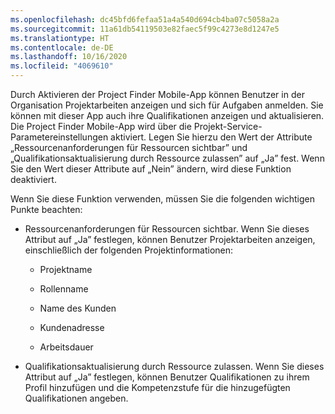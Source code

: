 ```yaml
---
ms.openlocfilehash: dc45bfd6fefaa51a4a540d694cb4ba07c5058a2a
ms.sourcegitcommit: 11a61db54119503e82faec5f99c4273e8d1247e5
ms.translationtype: HT
ms.contentlocale: de-DE
ms.lasthandoff: 10/16/2020
ms.locfileid: "4069610"
---
```

Durch Aktivieren der Project Finder Mobile-App können Benutzer in der Organisation Projektarbeiten anzeigen und sich für Aufgaben anmelden. Sie können mit dieser App auch ihre Qualifikationen anzeigen und aktualisieren. Die Project Finder Mobile-App wird über die Projekt-Service-Parametereinstellungen aktiviert. Legen Sie hierzu den Wert der Attribute „Ressourcenanforderungen für Ressourcen sichtbar” und „Qualifikationsaktualisierung durch Ressource zulassen” auf „Ja” fest. Wenn Sie den Wert dieser Attribute auf „Nein” ändern, wird diese Funktion deaktiviert.  
  
 Wenn Sie diese Funktion verwenden, müssen Sie die folgenden wichtigen Punkte beachten:  
  
-   Ressourcenanforderungen für Ressourcen sichtbar. Wenn Sie dieses Attribut auf „Ja” festlegen, können Benutzer Projektarbeiten anzeigen, einschließlich der folgenden Projektinformationen:  
  
    -   Projektname  
  
    -   Rollenname  
  
    -   Name des Kunden  
  
    -   Kundenadresse  
  
    -   Arbeitsdauer  
  
-   Qualifikationsaktualisierung durch Ressource zulassen. Wenn Sie dieses Attribut auf „Ja” festlegen, können Benutzer Qualifikationen zu ihrem Profil hinzufügen und die Kompetenzstufe für die hinzugefügten Qualifikationen angeben.